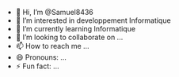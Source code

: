 - 👋 Hi, I’m @Samuel8436
- 👀 I’m interested in developpement Informatique
- 🌱 I’m currently learning Informatique
- 💞️ I’m looking to collaborate on ...
- 📫 How to reach me ...
- 😄 Pronouns: ...
- ⚡ Fun fact: ...

<!---
Samuel8436/Samuel8436 is a ✨ special ✨ repository because its `README.md` (this file) appears on your GitHub profile.
You can click the Preview link to take a look at your changes.
--->
